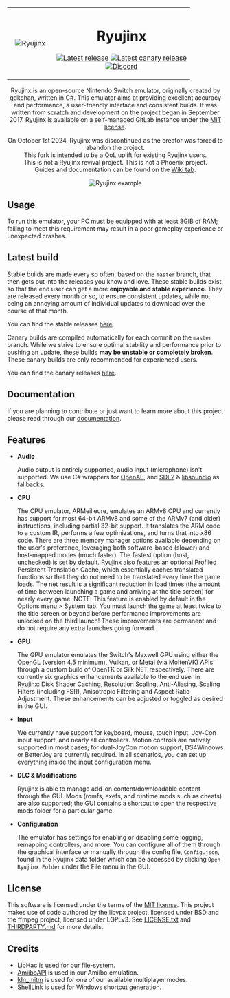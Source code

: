 <table align="center">
    <tr>
        <td align="center" width="25%">
            <img src="https://raw.githubusercontent.com/Ryubing/Assets/refs/heads/main/RyujinxApp_1024.png" alt="Ryujinx" >
        </td>
        <td align="center" width="75%">
          
# Ryujinx

[![Latest release](https://img.shields.io/gitlab/v/release/ryubing%2Fryujinx?gitlab_url=https%3A%2F%2Fgit.ryujinx.app&label=stable&color=32cd32)](https://update.ryujinx.app/latest/stable)
[![Latest canary release](https://img.shields.io/gitlab/v/release/ryubing%2Fcanary?gitlab_url=https%3A%2F%2Fgit.ryujinx.app&label=canary&color=FF4500)](https://update.ryujinx.app/latest/canary)
<br>
<a href="https://discord.gg/PEuzjrFXUA">
<img src="https://img.shields.io/discord/1294443224030511104?color=5865F2&label=Ryubing&logo=discord&logoColor=white" alt="Discord">
</a>
        </td>
    </tr>
</table>

<p align="center">
  Ryujinx is an open-source Nintendo Switch emulator, originally created by gdkchan, written in C#.
  This emulator aims at providing excellent accuracy and performance, a user-friendly interface and consistent builds.
  It was written from scratch and development on the project began in September 2017.
  Ryujinx is available on a self-managed GitLab instance under the <a href="https://git.ryujinx.app/ryubing/ryujinx/-/blob/master/LICENSE.txt?ref_type=heads" target="_blank">MIT license</a>.
  <br />
</p>
<p align="center">
  On October 1st 2024, Ryujinx was discontinued as the creator was forced to abandon the project.
  <br>
  This fork is intended to be a QoL uplift for existing Ryujinx users.
  <br>
  This is not a Ryujinx revival project. This is not a Phoenix project.
  <br>
  Guides and documentation can be found on the <a href="https://git.ryujinx.app/groups/ryubing/-/wikis/home">Wiki tab</a>.
</p>

<p align="center">
    <img src="https://git.ryujinx.app/ryubing/ryujinx/-/raw/master/docs/shell.png?ref_type=heads&inline=false" alt="Ryujinx example">
</p>

## Usage

To run this emulator, your PC must be equipped with at least 8GiB of RAM;
failing to meet this requirement may result in a poor gameplay experience or unexpected crashes.

## Latest build

Stable builds are made every so often, based on the `master` branch, that then gets put into the releases you know and love.
These stable builds exist so that the end user can get a more **enjoyable and stable experience**.
They are released every month or so, to ensure consistent updates, while not being an annoying amount of individual updates to download over the course of that month.

You can find the stable releases [here](https://git.ryujinx.app/ryubing/ryujinx/-/releases).

Canary builds are compiled automatically for each commit on the `master` branch.
While we strive to ensure optimal stability and performance prior to pushing an update, these builds **may be unstable or completely broken**.
These canary builds are only recommended for experienced users.

You can find the canary releases [here](https://git.ryujinx.app/ryubing/canary/-/releases).

## Documentation

If you are planning to contribute or just want to learn more about this project please read through our [documentation](docs/README.md).

## Features

- **Audio**

  Audio output is entirely supported, audio input (microphone) isn't supported.
  We use C# wrappers for [OpenAL](https://openal-soft.org/), and [SDL2](https://www.libsdl.org/) & [libsoundio](http://libsound.io/) as fallbacks.

- **CPU**

  The CPU emulator, ARMeilleure, emulates an ARMv8 CPU and currently has support for most 64-bit ARMv8 and some of the ARMv7 (and older) instructions, including partial 32-bit support.
  It translates the ARM code to a custom IR, performs a few optimizations, and turns that into x86 code.
  There are three memory manager options available depending on the user's preference, leveraging both software-based (slower) and host-mapped modes (much faster).
  The fastest option (host, unchecked) is set by default.
  Ryujinx also features an optional Profiled Persistent Translation Cache, which essentially caches translated functions so that they do not need to be translated every time the game loads.
  The net result is a significant reduction in load times (the amount of time between launching a game and arriving at the title screen) for nearly every game.
  NOTE: This feature is enabled by default in the Options menu > System tab.
  You must launch the game at least twice to the title screen or beyond before performance improvements are unlocked on the third launch!
  These improvements are permanent and do not require any extra launches going forward.

- **GPU**

  The GPU emulator emulates the Switch's Maxwell GPU using either the OpenGL (version 4.5 minimum), Vulkan, or Metal (via MoltenVK) APIs through a custom build of OpenTK or Silk.NET respectively.
  There are currently six graphics enhancements available to the end user in Ryujinx: Disk Shader Caching, Resolution Scaling, Anti-Aliasing, Scaling Filters (including FSR), Anisotropic Filtering and Aspect Ratio Adjustment.
  These enhancements can be adjusted or toggled as desired in the GUI.

- **Input**

  We currently have support for keyboard, mouse, touch input, Joy-Con input support, and nearly all controllers.
  Motion controls are natively supported in most cases; for dual-JoyCon motion support, DS4Windows or BetterJoy are currently required.
  In all scenarios, you can set up everything inside the input configuration menu.

- **DLC & Modifications**

  Ryujinx is able to manage add-on content/downloadable content through the GUI.
  Mods (romfs, exefs, and runtime mods such as cheats) are also supported;
  the GUI contains a shortcut to open the respective mods folder for a particular game.

- **Configuration**

  The emulator has settings for enabling or disabling some logging, remapping controllers, and more.
  You can configure all of them through the graphical interface or manually through the config file, `Config.json`, found in the Ryujinx data folder which can be accessed by clicking `Open Ryujinx Folder` under the File menu in the GUI.

## License

This software is licensed under the terms of the [MIT license](LICENSE.txt).
This project makes use of code authored by the libvpx project, licensed under BSD and the ffmpeg project, licensed under LGPLv3.
See [LICENSE.txt](LICENSE.txt) and [THIRDPARTY.md](distribution/legal/THIRDPARTY.md) for more details.

## Credits

- [LibHac](https://git.ryujinx.app/ryubing/libhac) is used for our file-system.
- [AmiiboAPI](https://www.amiiboapi.com) is used in our Amiibo emulation.
- [ldn_mitm](https://github.com/spacemeowx2/ldn_mitm) is used for one of our available multiplayer modes.
- [ShellLink](https://github.com/securifybv/ShellLink) is used for Windows shortcut generation.